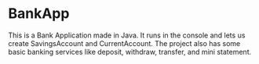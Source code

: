 # BankApp
This is a Bank Application made in Java. It runs in the console and lets us create SavingsAccount and CurrentAccount. The project also has some basic banking services like deposit, withdraw, transfer, and mini statement.

